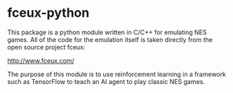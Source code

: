 # fceux-python

This package is a python module written in C/C++ for emulating NES games. All of the code for the emulation itself is taken directly from the open source project fceux:

http://www.fceux.com/

The purpose of this module is to use reinforcement learning in a framework such as TensorFlow to teach an AI agent to play classic NES games.
